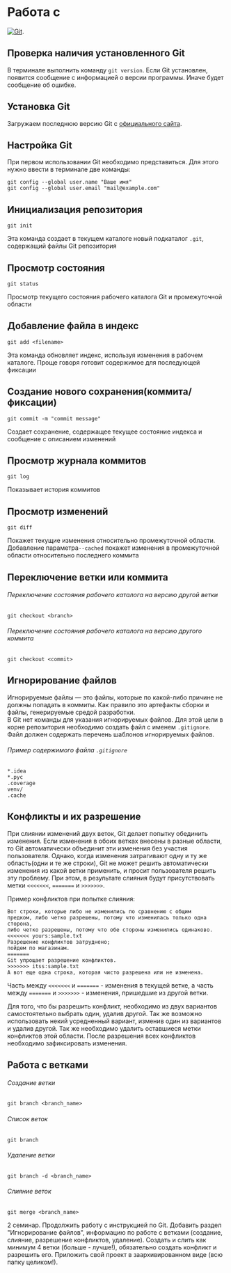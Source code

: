 # Работа с

[![Git](https://git-scm.com/images/logo@2x.png)](https://pages.github.com/).


## Проверка наличия установленного Git
В терминале выполнить команду `git version`. 
Если Git установлен, появится сообщение с информацией о версии программы. Иначе будет сообщение об ошибке.


## Установка Git
Загружаем последнюю версию Git с [официального сайта](https://git-scm.com/downloads).


## Настройка Git
При первом использовании Git необходимо представиться. Для этого нужно ввести в терминале две команды: 
```
git config --global user.name "Ваше имя"
git config --global user.email "mail@example.com"
```


## Инициализация репозитория
```
git init
```
Эта команда создает в текущем каталоге новый подкаталог `.git`, содержащий файлы Git репозитория


## Просмотр состояния
```
git status
```
Просмотр текущего состояния рабочего каталога Git и промежуточной области


## Добавление файла в индекс
```
git add <filename>
```
Эта команда обновляет индекс, используя изменения в рабочем каталоге. Проще говоря готовит содержимое для последующей фиксации


## Создание нового сохранения(коммита/фиксации)
```
git commit -m "commit message"
```
Создает сохранение, содержащее текущее состояние индекса и сообщение с описанием изменений


## Просмотр журнала коммитов
```
git log
```
Показывает история коммитов


## Просмотр изменений
```
git diff
```
Покажет текущие изменения относительно промежуточной области. Добавление параметра`--cached` покажет изменения в промежуточной области относительно последнего коммита


## Переключение ветки или коммита
###### Переключение состояния рабочего каталога на версию другой ветки
```
git checkout <branch>
```

###### Переключение состояния рабочего каталога на версию другого коммита
```
git checkout <commit>
```

## Игнорирование файлов

Игнорируемые файлы — это файлы, которые по какой-либо причине не должны попадать в коммиты. Как правило это артефакты сборки и файлы, генерируемые средой разработки.  
В Git нет команды для указания игнорируемых файлов. Для этой цели в корне репозитория необходимо создать файл с именем `.gitignore`.
Файл должен содержать перечень шаблонов игнорируемых файлов.

###### Пример содержимого файла `.gitignore`
```
*.idea
*.pyc
.coverage
venv/
.cache
```

## Конфликты и их разрешение

При слиянии изменений двух веток, Git делает попытку обединить изменения. Если изменения в обоих ветках внесены в 
разные области, то Git автоматически объединит эти изменения без участия пользователя. Однако, когда изменения 
затрагивают одну и ту же область(одни и те же строки), Git не может решить автоматически изменения из какой ветки 
применить, и просит пользователя решить эту проблему. При этом, в результате слияния будут присутствовать метки
`<<<<<<<`, `=======` и `>>>>>>>`. 

Пример конфликтов при попытке слияния:
```
Вот строки, которые либо не изменились по сравнению с общим 
предком, либо четко разрешены, потому что изменилась только одна сторона, 
либо четко разрешены, потому что обе стороны изменились одинаково. 
<<<<<<< yours:sample.txt 
Разрешение конфликтов затруднено; 
пойдем по магазинам. 
======= 
Git упрощает разрешение конфликтов. 
>>>>>>> itss:sample.txt 
А вот еще одна строка, которая чисто разрешена или не изменена.
```

Часть между `<<<<<<<` и `=======` - изменения в текущей ветке, а часть между `=======` и `>>>>>>>` - изменения, 
пришедшие из другой ветки.

Для того, что бы разрешить конфликт, необходимо из двух вариантов самостоятельно выбрать один, удалив другой. 
Так же возможно использовать некий усредненный вариант, изменив один из вариантов и удалив другой. 
Так же необходимо удалить оставшиеся метки конфликтов этой области. После разрешения всех конфликтов необходимо 
зафиксировать изменения.
## Работа с ветками

###### Создание ветки
```
git branch <branch_name>
```

###### Список веток
```
git branch
```

###### Удаление ветки
```
git branch -d <branch_name>
```

###### Слияние веток
```
git merge <branch_name>
```

2 семинар. Продолжить работу с инструкцией по Git. Добавить раздел "Игнорирование файлов", информацию по работе с ветками (создание, слияние, разрешение конфликтов, удаление). Создать и слить как минимум 4 ветки (больше - лучше!), обязательно создать конфликт и разрешить его. Приложить свой проект в заархивированном виде (всю папку целиком!).
